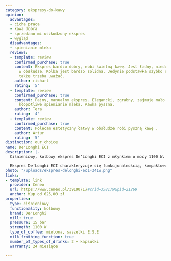 ```yaml
---
category: ekspresy-do-kawy
opinion:
  advantages:
  - cicha praca
  - kawa dobra
  - sprzedano mi uszkodzony ekspres
  - wygląd
  disadvantages:
  - spienianie mleka
  reviews:
  - template: review
    confirmed_purchase: true
    content: Ekspres bardzo dobry, robi świetną kawę. Jest ładny, nieduży i prosty
      w obsłudze. Kolba jest bardzo solidna. Jedynie podstawka szybko się rysuje,
      także trzeba uważać.
    author: richart
    rating: '5'
  - template: review
    confirmed_purchase: true
    content: Fajny, manualny ekspres. Elegancki, zgrabny, zajmuje mało miejsca. Trochę
      kłopotliwe spienianie mleka. Kawka pyszna.
    author: Tera
    rating: '4'
  - template: review
    confirmed_purchase: true
    content: Polecam estetyczny łatwy w obsłudze robi pyszną kawę .
    author: Artur
    rating: '5'
distinction: our_choice
name: De'Longhi ECI
description: |-
  Ciśnieniowy, kolbowy ekspres De’Longhi ECI z młynkiem o mocy 1100 W. wyposażony jest w profesjonalny Filtr Crema, System Cappuccino oraz funkcję podgrzewania filiżanek. Posiada dwa sposoby parzenia - z kawy mielonej oraz saszetek. Umożliwia przygotowywanie dwóch kaw jednocześnie.

  Ekspres De’Longhi ECI charakteryzuje się funkcjonalnością, kompaktowością, jak i ciekawym designem. Urządzenie posiada profesjonalny adapter filtr crema, umożliwiający przygotowanie kawy ze zmielonych ziaren, zachowując jej intensywny smak i aromat. Poza tradycyjnym espresso użytkownik ma także możliwość wyboru dużej czarnej kawy. Miłośnicy napojów mlecznych mogą natomiast przygotować dla siebie smaczne kremowe cappuccino, wykorzystując do tego dyszę spieniającą mleko pod ciśnieniem. Istnieje także możliwość parzenia kawy porcjowanej w saszetkach E.S.E. Idealną temperaturę napoju zapewnia innowacyjny system podgrzewania filiżanek.
photo: "/uploads/ekspres-delonghi-eci-341w.png"
links:
- template: link
  provider: Ceneo
  url: https://www.ceneo.pl/39190717#crid=358179&pid=21269
  anchor: Kup od 625,00 zł
properties:
  type: ciśnieniowy
  functionality: kolbowy
  brand: De'Longhi
  mill: true
  pressure: 15 bar
  strength: 1100 W
  type_of_coffee: mielona, saszetki E.S.E
  milk_frothing_function: true
  mumber_of_types_of_drinks: 2 + kapsułki
  warranty: 24 miesiące

---
```

